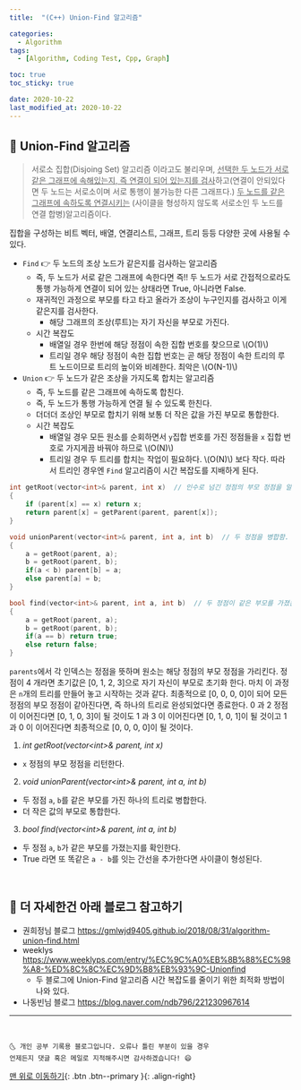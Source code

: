 ```yaml
---
title:  "(C++) Union-Find 알고리즘" 

categories:
  - Algorithm
tags:
  - [Algorithm, Coding Test, Cpp, Graph]

toc: true
toc_sticky: true

date: 2020-10-22
last_modified_at: 2020-10-22
---
```


## 🚕 Union-Find 알고리즘

> 서로소 집합(Disjoing Set) 알고리즘 이라고도 불리우며, <u>선택한 두 노드가 서로 같은 그래프에 속해있는지, 즉 연결이 되어 있는지를 검사</u>하고(연결이 안되있다면 두 노드는 서로소이며 서로 통행이 불가능한 다른 그래프다.)  <u>두 노드를 같은 그래프에 속하도록 연결시키는</u> (사이클을 형성하지 않도록 서로소인 두 노드를 연결 합병)알고리즘이다.

집합을 구성하는 비트 벡터, 배열, 연결리스트, 그래프, 트리 등등 다양한 곳에 사용될 수 있다.

- `Find` 👉 두 노드의 조상 노드가 같은지를 검사하는 알고리즘
  - 즉, 두 노드가 서로 같은 그래프에 속한다면 즉!! 두 노드가 서로 간접적으로라도 통행 가능하게 연결이 되어 있는 상태라면 True, 아니라면 False.
  - 재귀적인 과정으로 부모를 타고 타고 올라가 조상이 누구인지를 검사하고 이게 같은지를 검사한다.
    - 해당 그래프의 조상(루트)는 자기 자신을 부모로 가진다. 
  - 시간 복잡도
    - 배열일 경우 한번에 해당 정점이 속한 집합 번호를 찾으므로 \\(O(1)\\)
    - 트리일 경우 해당 정점이 속한 집합 번호는 곧 해당 정점이 속한 트리의 루트 노드이므로 트리의 높이와 비례한다. 최악은 \\(O(N-1)\\)
- `Union` 👉 두 노드가 같은 조상을 가지도록 합치는 알고리즘
  - 즉, 두 노드를 같은 그래프에 속하도록 합친다.
  - 즉, 두 노드가 통행 가능하게 연결 될 수 있도록 한친다. 
  - 더더더 조상인 부모로 합치기 위해 보통 더 작은 값을 가진 부모로 통합한다.
  - 시간 복잡도
    - 배열일 경우 모든 원소를 순회하면서 `y`집합 번호를 가진 정점들을 `x` 집합 번호로 가지게끔 바꿔야 하므로 \\(O(N)\\)
    - 트리일 경우 두 트리를 합치는 작업이 필요하다. \\(O(N)\\) 보다 작다. 따라서 트리인 경우엔 `Find` 알고리즘이 시간 복잡도를 지배하게 된다.


```cpp
int getRoot(vector<int>& parent, int x)  // 인수로 넘긴 정점의 부모 정점을 알려줌
{
    if (parent[x] == x) return x;
    return parent[x] = getParent(parent, parent[x]);
}

void unionParent(vector<int>& parent, int a, int b)  // 두 정점을 병합함. 부모가 같은, 같은 그룹으로.
{
    a = getRoot(parent, a);
    b = getRoot(parent, b);
    if(a < b) parent[b] = a;
    else parent[a] = b;
}

bool find(vector<int>& parent, int a, int b)  // 두 정점이 같은 부모를 가졌는지 확인
{
    a = getRoot(parent, a);
    b = getRoot(parent, b);
    if(a == b) return true;
    else return false;
}
```

`parents`에서 각 인덱스는 정점을 뜻하며 원소는 해당 정점의 부모 정점을 가리킨다. 정점이 4 개라면 초기값은 [0, 1, 2, 3]으로 자기 자신이 부모로 초기화 한다. 마치 이 과정은 `n`개의 트리를 만들어 놓고 시작하는 것과 같다. 최종적으로 [0, 0, 0, 0]이 되어 모든 정점의 부모 정점이 같아진다면, 즉 하나의 트리로 완성되었다면 종료한다.  0 과 2 정점이 이어진다면 [0, 1, 0, 3]이 될 것이도 1 과 3 이 이어진다면 [0, 1, 0, 1]이 될 것이고 1 과 0 이 이어진다면 최종적으로 [0, 0, 0, 0]이 될 것이다.

1. *int getRoot(vector\<int>& parent, int x)*
  - `x` 정점의 부모 정점을 리턴한다. 
2. *void unionParent(vector\<int>& parent, int a, int b)*
  - 두 정점 `a`, `b`를 같은 부모를 가진 하나의 트리로 병합한다. 
  - 더 작은 값의 부모로 통합한다.
3. *bool find(vector\<int>& parent, int a, int b)*
  - 두 정점 `a`, `b`가 같은 부모를 가졌는지를 확인한다. 
  - True 라면 또 똑같은 `a - b`를 잇는 간선을 추가한다면 사이클이 형성된다. 

<br>

## 🚓 더 자세한건 아래 블로그 참고하기

- 권희정님 블로그 <https://gmlwjd9405.github.io/2018/08/31/algorithm-union-find.html>
- weeklys <https://www.weeklyps.com/entry/%EC%9C%A0%EB%8B%88%EC%98%A8-%ED%8C%8C%EC%9D%B8%EB%93%9C-Unionfind>
  - 두 블로그에 Union-Find 알고리즘 시간 복잡도를 줄이기 위한 최적화 방법이 나와 있다.
- 나동빈님 블로그 <https://blog.naver.com/ndb796/221230967614>


***
<br>

    🌜 개인 공부 기록용 블로그입니다. 오류나 틀린 부분이 있을 경우 
    언제든지 댓글 혹은 메일로 지적해주시면 감사하겠습니다! 😄

[맨 위로 이동하기](#){: .btn .btn--primary }{: .align-right}